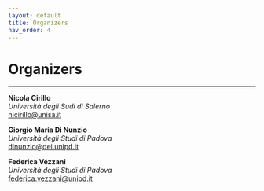 ```yaml
---
layout: default
title: Organizers
nav_order: 4
---
```

# Organizers

---
**Nicola Cirillo**<br>
*Università degli Sudi di Salerno*<br>
nicirillo@unisa.it

**Giorgio Maria Di Nunzio**<br>
*Università degli Studi di Padova*<br>
dinunzio@dei.unipd.it

**Federica Vezzani**<br>
*Università degli Studi di Padova*<br>
federica.vezzani@unipd.it
